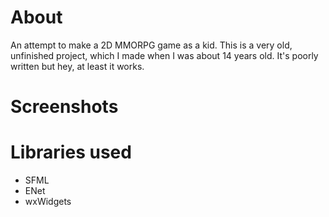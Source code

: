 # About
An attempt to make a 2D MMORPG game as a kid. This is a very old, unfinished project, which I made when I was about 14 years old. It's poorly written but hey, at least it works.

# Screenshots

# Libraries used
- SFML
- ENet
- wxWidgets
